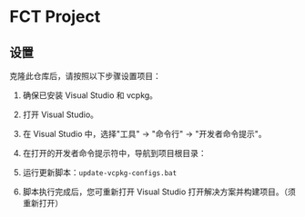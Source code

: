 # FCT Project

## 设置

克隆此仓库后，请按照以下步骤设置项目：

1. 确保已安装 Visual Studio 和 vcpkg。

2. 打开 Visual Studio。

3. 在 Visual Studio 中，选择"工具" -> "命令行" -> "开发者命令提示"。

4. 在打开的开发者命令提示符中，导航到项目根目录：

5. 运行更新脚本：`update-vcpkg-configs.bat`

6. 脚本执行完成后，您可重新打开 Visual Studio 打开解决方案并构建项目。（须重新打开）


